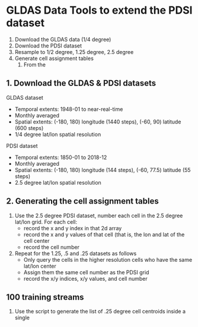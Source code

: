 # GLDAS Data Tools to extend the PDSI dataset

1. Download the GLDAS data (1/4 degree)
1. Download the PDSI dataset
1. Resample to 1/2 degree, 1.25 degree, 2.5 degree 
1. Generate cell assignment tables
    1. From the 


## 1. Download the GLDAS & PDSI datasets
GLDAS dataset
- Temporal extents: 1948-01 to near-real-time
- Monthly averaged
- Spatial extents: (-180, 180) longitude (1440 steps), (-60, 90) latitude (600 steps)
- 1/4 degree lat/lon spatial resolution

PDSI dataset
- Temporal extents: 1850-01 to 2018-12
- Monthly averaged
- Spatial extents: (-180, 180) longitude (144 steps), (-60, 77.5) latitude (55 steps)
- 2.5 degree lat/lon spatial resolution


## 2. Generating the cell assignment tables
1. Use the 2.5 degree PDSI dataset, number each cell in the 2.5 degree lat/lon grid. For each cell:
   - record the x and y index in that 2d array
   - record the x and y values of that cell (that is, the lon and lat of the cell center
   - record the cell number
1. Repeat for the 1.25, .5 and .25 datasets as follows
   - Only query the cells in the higher resolution cells who have the same lat/lon center 
   - Assign them the same cell number as the PDSI grid
   - record the x/y indices, x/y values, and cell number


## 100 training streams
1. Use the script to generate the list of .25 degree cell centroids inside a single 